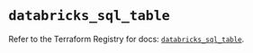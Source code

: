 # `databricks_sql_table`

Refer to the Terraform Registry for docs: [`databricks_sql_table`](https://registry.terraform.io/providers/databricks/databricks/1.60.0/docs/resources/sql_table).
